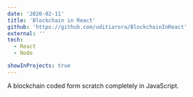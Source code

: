 ```yaml
---
date: '2020-02-11'
title: 'Blockchain in React'
github: 'https://github.com/uditiarora/BlockchainInReact'
external: ''
tech:
  - React
  - Node

showInProjects: true
---
```


A blockchain coded form scratch completely in JavaScript.
